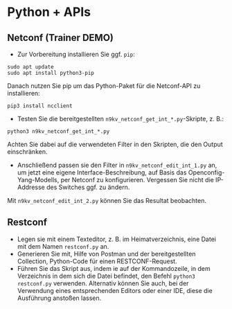 # Python + APIs
## Netconf (Trainer DEMO)
- Zur Vorbereitung installieren Sie ggf. `pip`:
```
sudo apt update
sudo apt install python3-pip
```
Danach nutzen Sie pip um das Python-Paket für die Netconf-API zu installieren:
```
pip3 install ncclient
```

- Testen Sie die bereitgestellten `n9kv_netconf_get_int_*.py`-Skripte, z. B.:
```
python3 n9kv_netconf_get_int_*.py
```
Achten Sie dabei auf die verwendeten Filter in den Skripten, die den Output einschränken.

- Anschließend passen sie den Filter in `n9kv_netconf_edit_int_1.py` an, um jetzt eine eigene Interface-Beschreibung, auf Basis das Openconfig-Yang-Modells, per Netconf zu konfigurieren. Vergessen Sie nicht die IP-Addresse des Switches ggf. zu ändern.

Mit `n9kv_netconf_edit_int_2.py` können Sie das Resultat beobachten.

## Restconf
- Legen sie mit einem Texteditor, z. B. im Heimatverzeichnis, eine Datei mit dem Namen `restconf.py` an.
- Generieren Sie mit, Hilfe von Postman und der bereitgestellten Collection, Python-Code für einen RESTCONF-Request.
- Führen Sie das Skript aus, indem ie auf der Kommandozeile, in dem Verzeichnis in dem sich die Datei befindet, den Befehl `python3 restconf.py` verwenden. Alternativ können Sie auch, bei der Verwendung eines entsprechenden Editors oder einer IDE, diese die Ausführung anstoßen lassen.